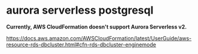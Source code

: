 # aurora serverless postgresql

**Currently, AWS CloudFormation doesn't support Aurora Serverless v2.**

https://docs.aws.amazon.com/AWSCloudFormation/latest/UserGuide/aws-resource-rds-dbcluster.html#cfn-rds-dbcluster-enginemode